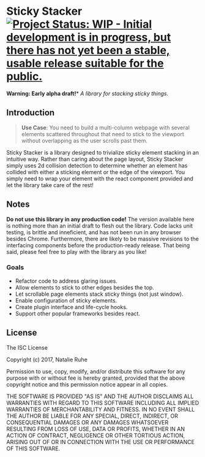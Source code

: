 # Sticky Stacker [![Project Status: WIP - Initial development is in progress, but there has not yet been a stable, usable release suitable for the public.](http://www.repostatus.org/badges/latest/wip.svg)](http://www.repostatus.org/#wip)

**Warning: Early alpha draft!*** *A library for stacking sticky things.*

## Introduction
> **Use Case**: You need to build a multi-column webpage with several elements scattered throughout that need to stick to the viewport without overlapping as the user scrolls past them.

Sticky Stacker is a library designed to trivialize sticky element stacking in an intuitive way. Rather than caring about the page layout, Sticky Stacker simply uses 2d collision detection to determine whether an element has collided with either a sticking element or the edge of the viewport. You simply need to wrap your element with the react component provided and let the library take care of the rest!

## Notes

**Do not use this library in any production code!** The version available here is nothing more than an initial draft to flesh out the library. Code lacks unit testing, is brittle and inneficient, and has not been run in any browser besides Chrome. Furthermore, there are likely to be massive revisions to the interfacing components before the production-ready release. That being said, please feel free to play with the library as you like!

### Goals
* Refactor code to address glaring issues.
* Allow elements to stick to other edges besides the top.
* Let scrollable page elements stack sticky things (not just window).
* Enable configuration of sticky elements.
* Create plugin interface and life-cycle hooks.
* Support other popular frameworks besides react.

## License

The ISC License

Copyright (c) 2017, Natalie Ruhe

Permission to use, copy, modify, and/or distribute this software for any
purpose with or without fee is hereby granted, provided that the above
copyright notice and this permission notice appear in all copies.

THE SOFTWARE IS PROVIDED "AS IS" AND THE AUTHOR DISCLAIMS ALL WARRANTIES WITH REGARD TO THIS SOFTWARE INCLUDING ALL IMPLIED WARRANTIES OF MERCHANTABILITY AND FITNESS. IN NO EVENT SHALL THE AUTHOR BE LIABLE FOR ANY SPECIAL, DIRECT, INDIRECT, OR CONSEQUENTIAL DAMAGES OR ANY DAMAGES WHATSOEVER RESULTING FROM LOSS OF USE, DATA OR PROFITS, WHETHER IN AN ACTION OF CONTRACT, NEGLIGENCE OR OTHER TORTIOUS ACTION, ARISING OUT OF OR IN CONNECTION WITH THE USE OR PERFORMANCE OF THIS SOFTWARE.
